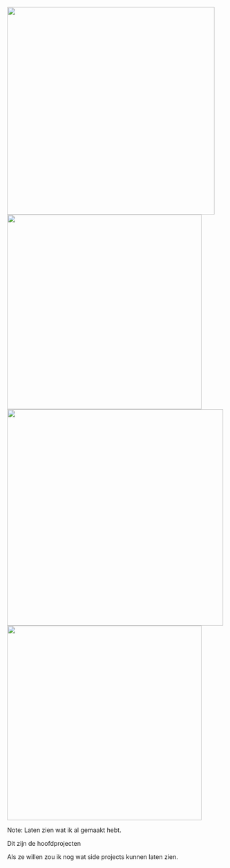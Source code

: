 <img src="./pictures/supercut.png" height="auto" width="480px"> <img src="./pictures/gibbys.png" height="auto" width="450px">
<img src="./pictures/datacenter_hu.png" height="auto" width="500px"> <img src="./pictures/rocket.png" height="auto" width="450px">


Note:
Laten zien wat ik al gemaakt hebt.

Dit zijn de hoofdprojecten

Als ze willen zou ik nog wat side projects kunnen laten zien.